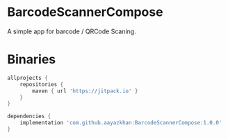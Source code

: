 # BarcodeScannerCompose
A simple app for barcode / QRCode Scaning.

# Binaries

```groovy
allprojects {
    repositories {
        maven { url 'https://jitpack.io' }
    }
}

dependencies {
    implementation 'com.github.aayazkhan:BarcodeScannerCompose:1.0.0'
}
```
